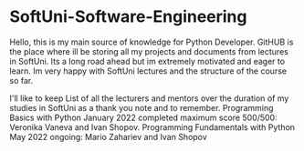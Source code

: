 # SoftUni-Software-Engineering

Hello, this is my main source of knowledge for Python Developer. GitHUB is the place where ill be storing all my projects and documents from lectures in SoftUni.
Its a long road ahead but im extremely motivated and eager to learn. Im very happy with SoftUni lectures and the structure of the course so far.



I'll like to keep List of all the lecturers and mentors over the duration of my studies in SoftUni as a thank you note and to remember.
Programming Basics with Python January 2022 completed maximum score 500/500: Veronika Vaneva and Ivan Shopov.
Programming Fundamentals with Python May 2022 ongoing: Mario Zahariev and Ivan Shopov
